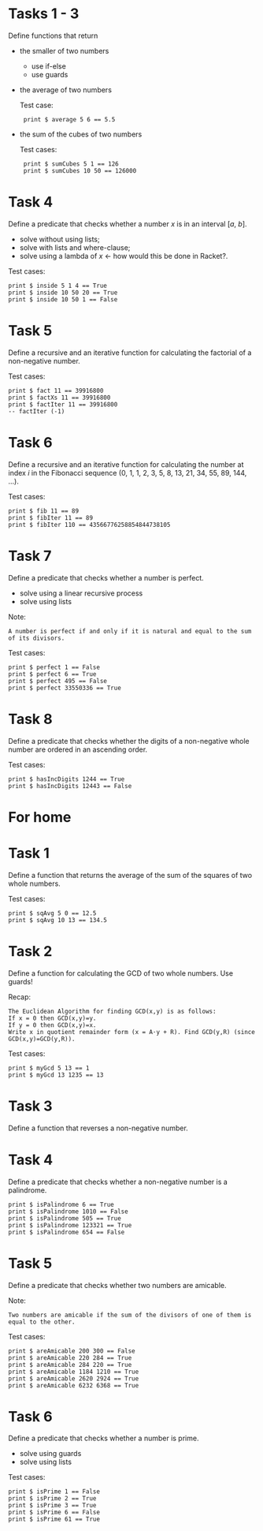 # Tasks 1 - 3
Define functions that return
 - the smaller of two numbers
     - use if-else
     - use guards
 - the average of two numbers

    Test case:
        
        print $ average 5 6 == 5.5

 - the sum of the cubes of two numbers

    Test cases:

        print $ sumCubes 5 1 == 126
        print $ sumCubes 10 50 == 126000

# Task 4
Define a predicate that checks whether a number *x* is in an interval [*a*, *b*].

 - solve without using lists;
 - solve with lists and where-clause;
 - solve using a lambda of *x* <- how would this be done in Racket?.

Test cases:

    print $ inside 5 1 4 == True
    print $ inside 10 50 20 == True
    print $ inside 10 50 1 == False

 # Task 5
Define a recursive and an iterative function for calculating the factorial of a non-negative number.

Test cases:

    print $ fact 11 == 39916800
    print $ factXs 11 == 39916800
    print $ factIter 11 == 39916800
    -- factIter (-1)

# Task 6
Define a recursive and an iterative function for calculating the number at index *i* in the Fibonacci sequence (0, 1, 1, 2, 3, 5, 8, 13, 21, 34, 55, 89, 144, ...).

Test cases:

    print $ fib 11 == 89
    print $ fibIter 11 == 89
    print $ fibIter 110 == 43566776258854844738105

# Task 7
Define a predicate that checks whether a number is perfect.

 - solve using a linear recursive process
 - solve using lists

Note:

    A number is perfect if and only if it is natural and equal to the sum of its divisors.

Test cases:

    print $ perfect 1 == False
    print $ perfect 6 == True
    print $ perfect 495 == False
    print $ perfect 33550336 == True
    
# Task 8
Define a predicate that checks whether the digits of a non-negative whole number are ordered in an ascending order.

Test cases:

    print $ hasIncDigits 1244 == True
    print $ hasIncDigits 12443 == False

# For home
# Task 1
Define a function that returns the average of the sum of the squares of two whole numbers.

Test cases:

    print $ sqAvg 5 0 == 12.5
    print $ sqAvg 10 13 == 134.5

# Task 2
Define a function for calculating the GCD of two whole numbers. Use guards!

Recap:

    The Euclidean Algorithm for finding GCD(x,y) is as follows:
    If x = 0 then GCD(x,y)=y.
    If y = 0 then GCD(x,y)=x.
    Write x in quotient remainder form (x = A⋅y + R). Find GCD(y,R) (since GCD(x,y)=GCD(y,R)).

Test cases:

    print $ myGcd 5 13 == 1
    print $ myGcd 13 1235 == 13

# Task 3
Define a function that reverses a non-negative number.

# Task 4
Define a predicate that checks whether a non-negative number is a palindrome.

    print $ isPalindrome 6 == True
    print $ isPalindrome 1010 == False
    print $ isPalindrome 505 == True
    print $ isPalindrome 123321 == True
    print $ isPalindrome 654 == False

# Task 5
Define a predicate that checks whether two numbers are amicable.

Note:

    Two numbers are amicable if the sum of the divisors of one of them is equal to the other.

Test cases:

    print $ areAmicable 200 300 == False
    print $ areAmicable 220 284 == True
    print $ areAmicable 284 220 == True
    print $ areAmicable 1184 1210 == True
    print $ areAmicable 2620 2924 == True
    print $ areAmicable 6232 6368 == True

# Task 6
Define a predicate that checks whether a number is prime.

 - solve using guards
 - solve using lists

Test cases:

    print $ isPrime 1 == False
    print $ isPrime 2 == True
    print $ isPrime 3 == True
    print $ isPrime 6 == False
    print $ isPrime 61 == True